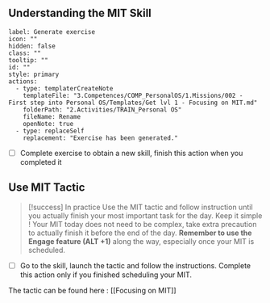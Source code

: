 ## Understanding the MIT Skill

```meta-bind-button
label: Generate exercise
icon: ""
hidden: false
class: ""
tooltip: ""
id: ""
style: primary
actions:
  - type: templaterCreateNote
    templateFile: "3.Competences/COMP_PersonalOS/1.Missions/002 - First step into Personal OS/Templates/Get lvl 1 - Focusing on MIT.md"
    folderPath: "2.Activities/TRAIN_Personal OS"
    fileName: Rename
    openNote: true
  - type: replaceSelf
    replacement: "Exercise has been generated."
```
- [ ] Complete exercise to obtain a new skill, finish this action when you completed it

## Use MIT Tactic

> [!success] In practice
> Use the MIT tactic and follow instruction until you actually finish your most important task for the day. Keep it simple ! Your MIT today does not need to be complex,  take extra precaution to actually finish it before the end of the day. 
> **Remember to use the Engage feature (ALT +1)** along the way, especially once your MIT is scheduled. 

- [ ] Go to the skill, launch the tactic and follow the instructions. Complete this action only if you finished scheduling your MIT. 

The tactic can be found here : [[Focusing on MIT]]
